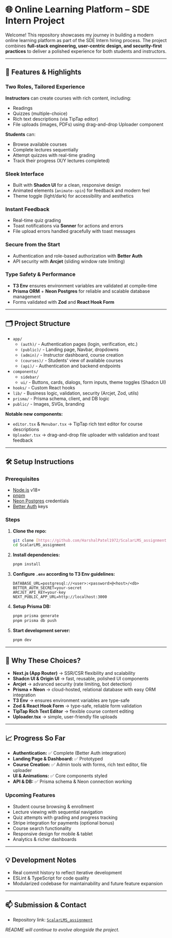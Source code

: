 # 🌐 Online Learning Platform – SDE Intern Project

Welcome! This repository showcases my journey in building a modern online learning platform as part of the SDE Intern hiring process. The project combines **full-stack engineering, user-centric design, and security-first practices** to deliver a polished experience for both students and instructors.

---

## 🚀 Features & Highlights

### Two Roles, Tailored Experience
**Instructors** can create courses with rich content, including:
* Readings
* Quizzes (multiple-choice)
* Rich text descriptions (via TipTap editor)
* File uploads (images, PDFs) using drag-and-drop Uploader component

**Students** can:
* Browse available courses
* Complete lectures sequentially
* Attempt quizzes with real-time grading
* Track their progress (X/Y lectures completed)

### Sleek Interface
* Built with **Shadcn UI** for a clean, responsive design
* Animated elements (`animate-spin`) for feedback and modern feel
* Theme toggle (light/dark) for accessibility and aesthetics

### Instant Feedback
* Real-time quiz grading
* Toast notifications via **Sonner** for actions and errors
* File upload errors handled gracefully with toast messages

### Secure from the Start
* Authentication and role-based authorization with **Better Auth**
* API security with **Arcjet** (sliding window rate limiting)

### Type Safety & Performance
* **T3 Env** ensures environment variables are validated at compile-time
* **Prisma ORM** + **Neon Postgres** for reliable and scalable database management
* Forms validated with **Zod** and **React Hook Form**

---

## 🗂️ Project Structure
- `app/`
  - `(auth)/` - Authentication pages (login, verification, etc.)
  - `(public)/` - Landing page, Navbar, dropdowns
  - `(admin)/` - Instructor dashboard, course creation
  - `(courses)/` - Students' view of available courses
  - `(api)/` - Authentication and backend endpoints
- `components/`
  - `sidebar/`
  - `ui/` - Buttons, cards, dialogs, form inputs, theme toggles (Shadcn UI)
- `hooks/` - Custom React hooks
- `lib/` - Business logic, validation, security (Arcjet, Zod, utils)
- `prisma/` - Prisma schema, client, and DB logic
- `public/` - Images, SVGs, branding

**Notable new components:**
* `editor.tsx` & `Menubar.tsx` → TipTap rich text editor for course descriptions
* `Uploader.tsx` → drag-and-drop file uploader with validation and toast feedback

---

## 🛠️ Setup Instructions

### Prerequisites
* [Node.js](https://nodejs.org/en/) v18+
* [pnpm](https://pnpm.io/)
* [Neon Postgres](https://neon.tech/) credentials
* [Better Auth](https://better-auth.com/) keys

### Steps
1.  **Clone the repo:**
    ```bash
    git clone [https://github.com/HarshalPatel1972/ScalarLMS_assignment.git](https://github.com/HarshalPatel1972/ScalarLMS_assignment.git)
    cd ScalarLMS_assignment
    ```
2.  **Install dependencies:**
    ```bash
    pnpm install
    ```
3.  **Configure `.env` according to T3 Env guidelines:**
    ```
    DATABASE_URL=postgresql://<user>:<password>@<host>/<db>
    BETTER_AUTH_SECRET=your-secret
    ARCJET_API_KEY=your-key
    NEXT_PUBLIC_APP_URL=http://localhost:3000
    ```
4.  **Setup Prisma DB:**
    ```bash
    pnpm prisma generate
    pnpm prisma db push
    ```
5.  **Start development server:**
    ```bash
    pnpm dev
    ```

---

## 🧩 Why These Choices?

* **Next.js (App Router)** → SSR/CSR flexibility and scalability
* **Shadcn UI & Origin UI** → fast, reusable, polished UI components
* **Arcjet** → advanced security (rate limiting, bot detection)
* **Prisma + Neon** → cloud-hosted, relational database with easy ORM integration
* **T3 Env** → ensures environment variables are type-safe
* **Zod & React Hook Form** → type-safe, reliable form validation
* **TipTap Rich Text Editor** → flexible course content editing
* **Uploader.tsx** → simple, user-friendly file uploads

---

## 📈 Progress So Far

* **Authentication:** ✅ Complete (Better Auth integration)
* **Landing Page & Dashboard:** ✅ Prototyped
* **Course Creation:** ✅ Admin tools with forms, rich text editor, file uploader
* **UI & Animations:** ✅ Core components styled
* **API & DB:** ✅ Prisma schema & Neon connection working

### Upcoming Features
* Student course browsing & enrollment
* Lecture viewing with sequential navigation
* Quiz attempts with grading and progress tracking
* Stripe integration for payments (optional bonus)
* Course search functionality
* Responsive design for mobile & tablet
* Analytics & richer dashboards

---

## 💡 Development Notes

* Real commit history to reflect iterative development
* ESLint & TypeScript for code quality
* Modularized codebase for maintainability and future feature expansion

---

## 📫 Submission & Contact

* Repository link: [`ScalarLMS_assignment`](https://github.com/HarshalPatel1972/ScalarLMS_assignment)

*README will continue to evolve alongside the project.*
